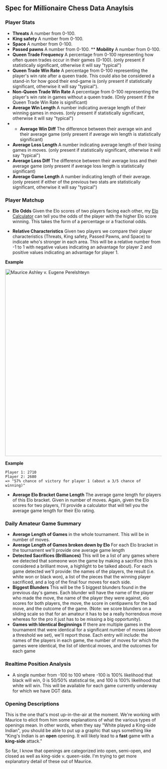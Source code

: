 ## Spec for Millionaire Chess Data Anaylsis

### Player Stats

* **Threats** A number from 0-100.
* **King safety** A number from 0-100.
* **Space** A number from 0-100.
* **Passed pawns** A number from 0-100.
** **Mobility** A number from 0-100.
* **Queen Trade Frequency** A percentage from 0-100 representing how often queen trades occur in their games (0-100). (only present if statistically significant, otherwise it will say "typical")
* **Queen Trade Win Rate** A percentage from 0-100 representing the player's win rate after a queen trade. This could also be considered a stand-in for how good their end-game is (only present if statistically significant, otherwise it will say "typical").
* **Non-Queen Trade Win Rate** A percentage from 0-100 representing the player's win rate in games without a queen trade. (Only present if the Queen Trade Win Rate is significant)
* **Average Win Length** A number indicating average length of their winning games in moves. (only present if statistically significant, otherwise it will say "typical")
* * **Average Win Diff** The difference between their average win and their average game (only present if average win length is statistically significant)
* **Average Loss Length** A number indicating average length of their losing games in moves. (only present if statistically significant, otherwise it will say "typical")
* **Average Loss Diff** The difference between their average loss and their average game (only present if average loss length is statistically significant)
* **Average Game Length** A number indicating length of their average. (only present if either of the previous two stats are statistically significant, otherwise it will say "typical")
 
### Player Matchup

* **Elo Odds** Given the Elo scores of two players facing each other, my [Elo Calculator](http://gregborenstein.com/assets/chess/elo_calculator.html) can tell you the odds of the player with the higher Elo score winning. This takes the form of a percentage or a fractional odds.

* **Relative Characteristics** Given two players we compare their player characteristics (Threats, King safety, Passed Pawns, and Space) to indicate who's stronger in each area. This will be a relative number from -1 to 1 with negative values indicating an advantage for player 2 and positive values indicating an advantage for player 1.

**Example**

<a href="https://www.flickr.com/photos/unavoidablegrain/15300637806" title="Maurice Ashley v. Eugene Perelshteyn by Greg Borenstein, on Flickr"><img src="https://farm6.staticflickr.com/5569/15300637806_5af26c04be_o.png" width="800" height="600" alt="Maurice Ashley v. Eugene Perelshteyn"></a>

**Example** 

    Player 1: 2710
    Player 2: 2680
    => "57% chance of victory for player 1 (about a 3/5 chance of winning)"

* **Average Elo Bracket Game Length** The average game length for players of this Elo bracket. Given in number of moves. Again, given the Elo scores for two players, I'll provide a calculator that will tell you the average game length for their Elo rating.

### Daily Amateur Game Summary

* **Average Length of Games** in the whole tournament. This will be in number of moves.
* **Average Length of Games broken down by Elo** For each Elo bracket in the tournament we'll provide one average game length 
* **Detected Sacrifices (Brilliances)** This will be a list of any games where we detected that someone won the game by making a sacrifice (this is considered a brilliant move, a highlight to be talked about). For each game detected we'll provide: the names of the players, the result (i.e. white won or black won), a list of the pieces that the winning player sacrificed, and a log of the final four moves for each side.
* **Biggest Blunders** This will be the 5 biggest blunders found in the previous day's games. Each blunder will have the name of the player who made the move, the name of the player they were against, elo scores for both players, the move, the score in centipawns for the bad move, and the outcome of the game. (Note: we score blunders on a sliding scale so that for an amateur it has to be a really horrendous move whereas for the pro it just has to be missing a big opportunity).
* **Games with Identical Beginnings** If there are multiple games in the tournament that were identical for a significant number of moves (above a threshold we set), we'll report those. Each entry will include: the names of the players in each game, the number of moves for which the games were identical, the list of identical moves, and the outcomes for each game

### Realtime Position Analysis

* A single number from -100 to 100 where -100 is 100% likelihood that black will win, 0 is 50/50% statistical tie, and 100 is 100% likelihood that white will win. This will be available for each game currently underway for which we have DGT data.

### Opening Descriptions

This is the one that's most up-in-the-air at the moment. We're working with Maurice to elicit from him some explanations of what the various types of openings mean. In other words, when they say "White played a King-side Indian", you should be able to put up a graphic that says something like "King's Indian is an **open** opening. It will likely lead to a **fast** game with a **king-side** attack."

So far, I know that openings are categorized into open, semi-open, and closed as well as king-side v. queen-side. I'm trying to get more explanatory detail of these out of Maurice.